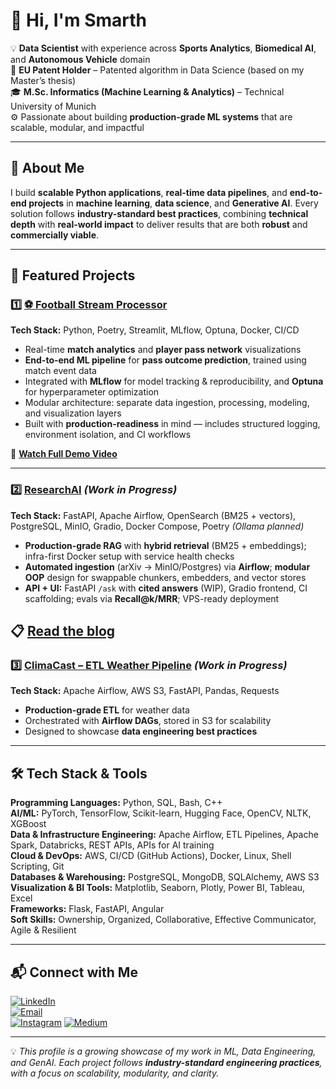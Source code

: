 # 👋 Hi, I'm Smarth  

💡 **Data Scientist** with experience across **Sports Analytics**, **Biomedical AI**, and **Autonomous Vehicle** domain  
📜 **EU Patent Holder** – Patented algorithm in Data Science (based on my Master’s thesis)  
🎓 **M.Sc. Informatics (Machine Learning & Analytics)** – Technical University of Munich  
⚙️ Passionate about building **production-grade ML systems** that are scalable, modular, and impactful  


---

## 🚀 About Me  

I build **scalable Python applications**, **real-time data pipelines**, and **end-to-end projects** in **machine learning**, **data science**, and **Generative AI**. Every solution follows **industry-standard best practices**, combining **technical depth** with **real-world impact** to deliver results that are both **robust** and **commercially viable**.



---

## 📌 Featured Projects  

### 1️⃣ [⚽ Football Stream Processor](https://github.com/SmarthBakshi/Stream-Processor)
**Tech Stack:** Python, Poetry, Streamlit, MLflow, Optuna, Docker, CI/CD
- Real-time **match analytics** and **player pass network** visualizations
- **End-to-end ML pipeline** for **pass outcome prediction**, trained using match event data
- Integrated with **MLflow** for model tracking & reproducibility, and **Optuna** for hyperparameter optimization
- Modular architecture: separate data ingestion, processing, modeling, and visualization layers
- Built with **production-readiness** in mind — includes structured logging, environment isolation, and CI workflows

🎥 **[Watch Full Demo Video](https://www.youtube.com/watch?v=oa1YaRwfkO4)**  


---

### 2️⃣ [ResearchAI](https://github.com/SmarthBakshi/Research-AI) *(Work in Progress)*  
**Tech Stack:** FastAPI, Apache Airflow, OpenSearch (BM25 + vectors), PostgreSQL, MinIO, Gradio, Docker Compose, Poetry *(Ollama planned)*  
- **Production-grade RAG** with **hybrid retrieval** (BM25 + embeddings); infra-first Docker setup with service health checks  
- **Automated ingestion** (arXiv → MinIO/Postgres) via **Airflow**; **modular OOP** design for swappable chunkers, embedders, and vector stores  
- **API + UI:** FastAPI `/ask` with **cited answers** (WIP), Gradio frontend, CI scaffolding; evals via **Recall@k/MRR**; VPS-ready deployment

📋 **[Read the blog](https://medium.com/@bakshismarth.20/researchai-building-my-production-grade-rag-system-for-scientific-literature-5f032f81e5bf)**
---

### 3️⃣ [ClimaCast – ETL Weather Pipeline](https://github.com/SmarthBakshi/ETL-Weather) *(Work in Progress)*  
**Tech Stack:** Apache Airflow, AWS S3, FastAPI, Pandas, Requests  
- **Production-grade ETL** for weather data  
- Orchestrated with **Airflow DAGs**, stored in S3 for scalability  
- Designed to showcase **data engineering best practices**


---

## 🛠️ Tech Stack & Tools  

**Programming Languages:** Python, SQL, Bash, C++  
**AI/ML:** PyTorch, TensorFlow, Scikit-learn, Hugging Face, OpenCV, NLTK, XGBoost  
**Data & Infrastructure Engineering:** Apache Airflow, ETL Pipelines, Apache Spark, Databricks, REST APIs, APIs for AI training  
**Cloud & DevOps:** AWS, CI/CD (GitHub Actions), Docker, Linux, Shell Scripting, Git  
**Databases & Warehousing:** PostgreSQL, MongoDB, SQLAlchemy, AWS S3  
**Visualization & BI Tools:** Matplotlib, Seaborn, Plotly, Power BI, Tableau, Excel  
**Frameworks:** Flask, FastAPI, Angular  
**Soft Skills:** Ownership, Organized, Collaborative, Effective Communicator, Agile & Resilient

---

## 📬 Connect with Me  

[![LinkedIn](https://img.shields.io/badge/LinkedIn-0077B5?style=for-the-badge&logo=linkedin&logoColor=white)](https://www.linkedin.com/in/smarthbakshi/)  
[![Email](https://img.shields.io/badge/Email-D14836?style=for-the-badge&logo=gmail&logoColor=white)](mailto:bakshismarth.20@gmail.com)  
[![Instagram](https://img.shields.io/badge/Instagram-E4405F?style=for-the-badge&logo=instagram&logoColor=white)](https://www.instagram.com/smarth.bakshi/)
[![Medium](https://img.shields.io/badge/Medium-E4405F?style=for-the-badge&logo=medium&logoColor=white)](https://medium.com/@bakshismarth.20/)


---

💡 *This profile is a growing showcase of my work in ML, Data Engineering, and GenAI. Each project follows **industry-standard engineering practices**, with a focus on scalability, modularity, and clarity.*

